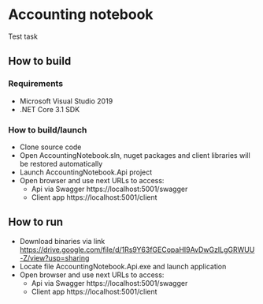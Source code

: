# Accounting notebook
Test task

## How to build
### Requirements
* Microsoft Visual Studio 2019
* .NET Core 3.1 SDK

### How to build/launch
* Clone source code
* Open AccountingNotebook.sln, nuget packages and client libraries will be restored automatically
* Launch AccountingNotebook.Api project
* Open browser and use next URLs to access:
    * Api via Swagger https://localhost:5001/swagger
    * Client app https://localhost:5001/client

## How to run
* Download binaries via link https://drive.google.com/file/d/1Rs9Y63fGECopaHI9AvDwGzILgGRWUU-Z/view?usp=sharing
* Locate file AccountingNotebook.Api.exe and launch application
* Open browser and use next URLs to access:
    * Api via Swagger https://localhost:5001/swagger
    * Client app https://localhost:5001/client

